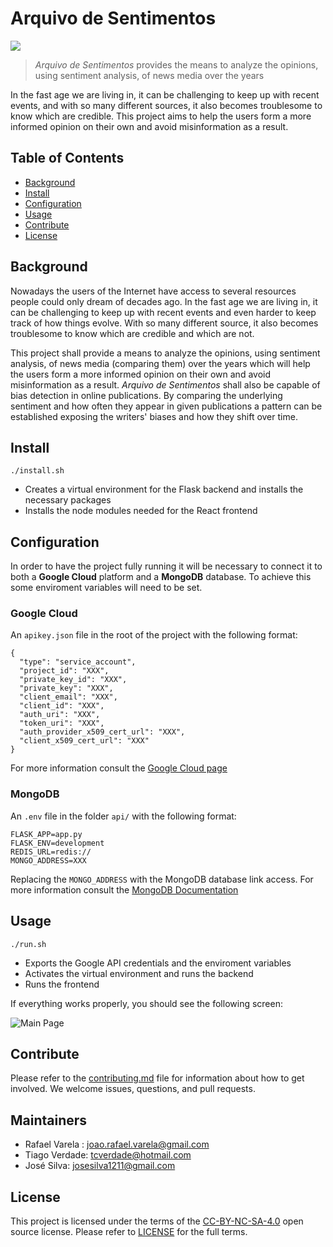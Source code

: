 # Arquivo de Sentimentos

![](https://i.imgur.com/Hhjk4x9.png)
> *Arquivo de Sentimentos* provides the means to analyze the opinions, using sentiment analysis, of news media over the years

In the fast age we are living in, it can be challenging to keep up with recent events, and with so many different sources, it also becomes troublesome to know which are credible. This project aims to help the users form a more informed opinion on their own and avoid misinformation as a result.

## Table of Contents

- [Background](#background)
- [Install](#install)
- [Configuration](#configuration)
- [Usage](#usage)
- [Contribute](#contribute)
- [License](#license)

## Background

Nowadays the users of the Internet have access to several resources people could only dream of decades ago. In the fast age we are living in, it can be challenging to keep up with recent events and even harder to keep track of how things evolve. With so many different source, it also becomes troublesome to know which are credible and which are not.

This project shall provide a means to analyze the opinions, using sentiment analysis, of news media (comparing them) over the years which will help the users form a more informed opinion on their own and avoid misinformation as a result. *Arquivo de Sentimentos* shall also be capable of bias detection in online publications. By comparing the underlying sentiment and how often they appear in given publications a pattern can be established exposing the writers' biases and how they shift over time.


## Install

```./install.sh```

* Creates a virtual environment for the Flask backend and installs the necessary packages
* Installs the node modules needed for the React frontend


## Configuration

In order to have the project fully running it will be necessary to connect it to both a **Google Cloud** platform and a **MongoDB** database. To achieve this some enviroment variables will need to be set.

### Google Cloud

An `apikey.json` file in the root of the project with the following format:

```
{
  "type": "service_account",
  "project_id": "XXX",
  "private_key_id": "XXX",
  "private_key": "XXX",
  "client_email": "XXX",
  "client_id": "XXX",
  "auth_uri": "XXX",
  "token_uri": "XXX",
  "auth_provider_x509_cert_url": "XXX",
  "client_x509_cert_url": "XXX"
}
```

For more information consult the [Google Cloud page](https://cloud.google.com/natural-language/docs/setup)

### MongoDB

An `.env` file in the folder `api/` with the following format:

```
FLASK_APP=app.py
FLASK_ENV=development
REDIS_URL=redis://
MONGO_ADDRESS=XXX
```

Replacing the `MONGO_ADDRESS` with the MongoDB database link access.
For more information consult the [MongoDB Documentation](https://docs.atlas.mongodb.com/connect-to-cluster/#connect-to-a-cluster)

## Usage

```./run.sh```

* Exports the Google API credentials and the enviroment variables
* Activates the virtual environment and runs the backend
* Runs the frontend

If everything works properly, you should see the following screen:

![Main Page](https://imgur.com/kkw2XzC.png)

## Contribute

Please refer to the [contributing.md](Contributing.md)  file for information about how to get involved. We welcome issues, questions, and pull requests.

## Maintainers
- Rafael Varela : joao.rafael.varela@gmail.com
- Tiago Verdade: tcverdade@hotmail.com
- José Silva: josesilva1211@gmail.com

## License

This project is licensed under the terms of the [CC-BY-NC-SA-4.0](https://creativecommons.org/licenses/by-nc-sa/4.0/) open source license. Please refer to [LICENSE](LICENSE) for the full terms.

